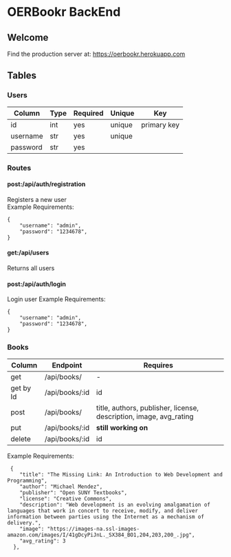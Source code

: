 # OERBookr BackEnd

## Welcome

Find the production server at: https://oerbookr.herokuapp.com

## Tables

### Users
| Column        |     Type      |    Required   |   Unique      |     Key       | 
| ------------- | ------------- | ------------- | ------------- | ------------- |
|     id        |  int          |    yes        | unique        | primary key   |
|  username     | str           |    yes        | unique        |               |
|  password     | str           |    yes        |               |               |


### Routes

#### post:/api/auth/registration </br>
Registers a new user </br>
Example Requirements:
```
{
    "username": "admin",
    "password": "1234678",
}
```

#### get:/api/users </br>
Returns all users

#### post:/api/auth/login </br>
Login user
Example Requirements:
```
{
    "username": "admin",
    "password": "1234678",
}
```


### Books
| Column        |     Endpoint      |    Requires  |
| ------------- | ------------- | ------------- | 
|  get        |  /api/books/       |   -      | 
|  get by Id  |   /api/books/:id   |   id       |     
|     post    | /api/books/        |  title, authors, publisher, license, description, image, avg_rating     |   
|     put     | /api/books/:id |       **still working on**     | 
|   delete    | /api/books/:id      |    id        |     


Example Requirements:
```
 {
    "title": "The Missing Link: An Introduction to Web Development and Programming",
    "author": "Michael Mendez",
    "publisher": "Open SUNY Textbooks",
    "license": "Creative Commons",
    "description": "Web development is an evolving amalgamation of languages that work in concert to receive, modify, and deliver information between parties using the Internet as a mechanism of delivery.",
    "image": "https://images-na.ssl-images-amazon.com/images/I/41gDcyPiJnL._SX384_BO1,204,203,200_.jpg",
    "avg_rating": 3
  },
```
